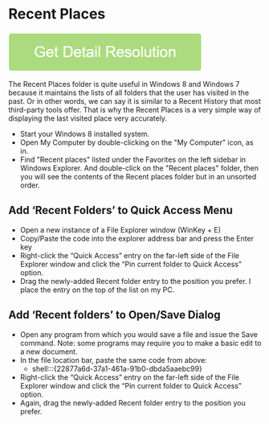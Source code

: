 # Recent Places

[![Recent Places](light-neon.png)](https://github.com/techrepublikk/recent.places)

The Recent Places folder is quite useful in Windows 8 and Windows 7 because it maintains the lists of all folders that the user has visited in the past. Or in other words, we can say it is similar to a Recent History that most third-party tools offer. That is why the Recent Places is a very simple way of displaying the last visited place very accurately.

* Start your Windows 8 installed system.
* Open My Computer by double-clicking on the "My Computer" icon, as in.
* Find "Recent places" listed under the Favorites on the left sidebar in Windows Explorer. And double-click on the "Recent places" folder, then you will see the contents of the Recent places folder but in an unsorted order.

## Add ‘Recent Folders’ to Quick Access Menu

* Open a new instance of a File Explorer window (WinKey + E)
* Copy/Paste the code into the explorer address bar and press the Enter key
* Right-click the “Quick Access” entry on the far-left side of the File Explorer window and click the “Pin current folder to Quick Access” option.
* Drag the newly-added Recent folder entry to the position you prefer. I place the entry on the top of the list on my PC.

## Add ‘Recent folders’ to Open/Save Dialog

* Open any program from which you would save a file and issue the Save command. Note: some programs may require you to make a basic edit to a new document.
* In the file location bar, paste the same code from above:
	* shell:::{22877a6d-37a1-461a-91b0-dbda5aaebc99}
* Right-click the “Quick Access” entry on the far-left side of the File Explorer window and click the “Pin current folder to Quick Access” option.
* Again, drag the newly-added Recent folder entry to the position you prefer.
